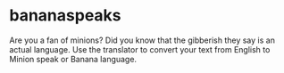 # bananaspeaks
Are you a fan of minions? Did you know that the gibberish they say is an actual language. Use the translator to convert your text from English to Minion speak or Banana language.
